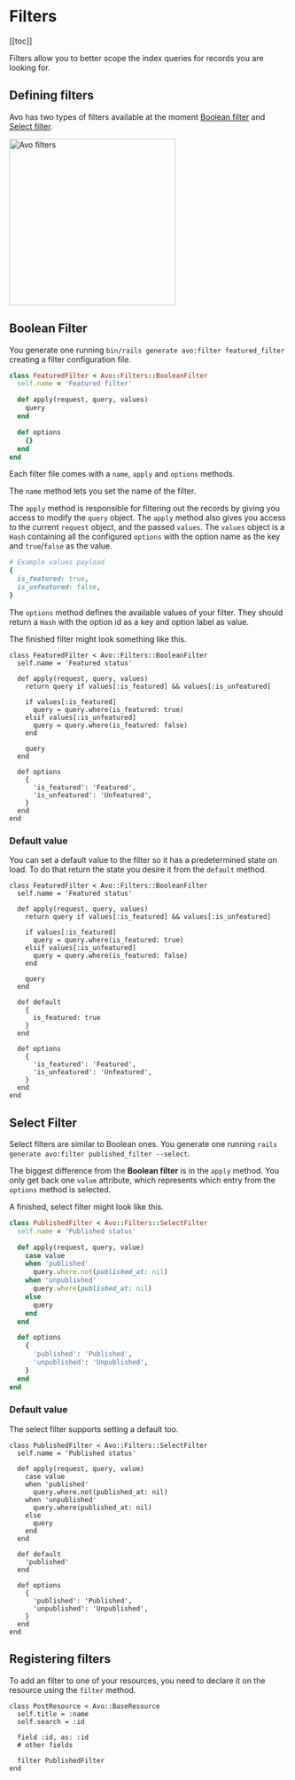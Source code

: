 # Filters

[[toc]]

Filters allow you to better scope the index queries for records you are looking for.

## Defining filters

Avo has two types of filters available at the moment [Boolean filter](#boolean-filter) and [Select filter](#select-filter).

<img :src="$withBase('/assets/img/filters.jpg')" alt="Avo filters" style="width: 300px;" class="border mb-4" />

## Boolean Filter

You generate one running `bin/rails generate avo:filter featured_filter` creating a filter configuration file.

```ruby
class FeaturedFilter < Avo::Filters::BooleanFilter
  self.name = 'Featured filter'

  def apply(request, query, values)
    query
  end

  def options
    {}
  end
end
```

Each filter file comes with a `name`, `apply` and `options` methods.

The `name` method lets you set the name of the filter.

The `apply` method is responsible for filtering out the records by giving you access to modify the `query` object. The `apply` method also gives you access to the current `request` object, and the passed `values`. The `values` object is a `Hash` containing all the configured `options` with the option name as the key and `true`/`false` as the value.

```ruby
# Example values payload
{
  is_featured: true,
  is_unfeatured: false,
}
```

The `options` method defines the available values of your filter. They should return a `Hash` with the option id as a key and option label as value.

The finished filter might look something like this.

```ruby{17-20}
class FeaturedFilter < Avo::Filters::BooleanFilter
  self.name = 'Featured status'

  def apply(request, query, values)
    return query if values[:is_featured] && values[:is_unfeatured]

    if values[:is_featured]
      query = query.where(is_featured: true)
    elsif values[:is_unfeatured]
      query = query.where(is_featured: false)
    end

    query
  end

  def options
    {
      'is_featured': 'Featured',
      'is_unfeatured': 'Unfeatured',
    }
  end
end
```

### Default value

You can set a default value to the filter so it has a predetermined state on load. To do that return the state you desire it from the `default` method.

```ruby{17-19}
class FeaturedFilter < Avo::Filters::BooleanFilter
  self.name = 'Featured status'

  def apply(request, query, values)
    return query if values[:is_featured] && values[:is_unfeatured]

    if values[:is_featured]
      query = query.where(is_featured: true)
    elsif values[:is_unfeatured]
      query = query.where(is_featured: false)
    end

    query
  end

  def default
    {
      is_featured: true
    }
  end

  def options
    {
      'is_featured': 'Featured',
      'is_unfeatured': 'Unfeatured',
    }
  end
end
```

## Select Filter

Select filters are similar to Boolean ones. You generate one running `rails generate avo:filter published_filter --select`.

The biggest difference from the **Boolean filter** is in the `apply` method. You only get back one `value` attribute, which represents which entry from the `options` method is selected.

A finished, select filter might look like this.

```ruby
class PublishedFilter < Avo::Filters::SelectFilter
  self.name = 'Published status'

  def apply(request, query, value)
    case value
    when 'published'
      query.where.not(published_at: nil)
    when 'unpublished'
      query.where(published_at: nil)
    else
      query
    end
  end

  def options
    {
      'published': 'Published',
      'unpublished': 'Unpublished',
    }
  end
end
```

### Default value

The select filter supports setting a default too.

```ruby{15-17}
class PublishedFilter < Avo::Filters::SelectFilter
  self.name = 'Published status'

  def apply(request, query, value)
    case value
    when 'published'
      query.where.not(published_at: nil)
    when 'unpublished'
      query.where(published_at: nil)
    else
      query
    end
  end

  def default
    'published'
  end

  def options
    {
      'published': 'Published',
      'unpublished': 'Unpublished',
    }
  end
end
```

## Registering filters

To add an filter to one of your resources, you need to declare it on the resource using the `filter` method.

```ruby{10-12}
class PostResource < Avo::BaseResource
  self.title = :name
  self.search = :id

  field :id, as: :id
  # other fields

  filter PublishedFilter
end
```
